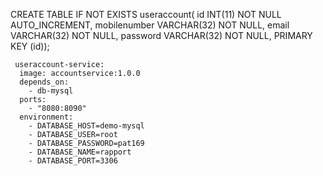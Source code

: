 CREATE TABLE IF NOT EXISTS useraccount(
    id INT(11) NOT NULL AUTO_INCREMENT,
    mobilenumber  VARCHAR(32) NOT NULL,
    email  VARCHAR(32) NOT NULL,
    password VARCHAR(32) NOT NULL,
    PRIMARY KEY (id));
    
    
     useraccount-service:
      image: accountservice:1.0.0
      depends_on:
        - db-mysql
      ports:
        - "8080:8090"
      environment:
        - DATABASE_HOST=demo-mysql
        - DATABASE_USER=root
        - DATABASE_PASSWORD=pat169
        - DATABASE_NAME=rapport
        - DATABASE_PORT=3306  
          